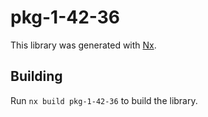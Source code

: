 # pkg-1-42-36

This library was generated with [Nx](https://nx.dev).

## Building

Run `nx build pkg-1-42-36` to build the library.
